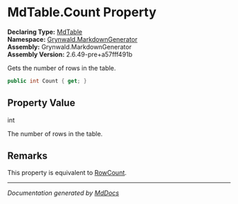 ﻿<!--  
  <auto-generated>   
    The contents of this file were generated by a tool.  
    Changes to this file may be list if the file is regenerated  
  </auto-generated>   
-->

# MdTable.Count Property

**Declaring Type:** [MdTable](../index.md)  
**Namespace:** [Grynwald.MarkdownGenerator](../../index.md)  
**Assembly:** Grynwald.MarkdownGenerator  
**Assembly Version:** 2.6.49\-pre+a57fff491b

Gets the number of rows in the table.

```csharp
public int Count { get; }
```

## Property Value

int

The number of rows in the table.

## Remarks

This property is equivalent to [RowCount](RowCount.md).

___

*Documentation generated by [MdDocs](https://github.com/ap0llo/mddocs)*
